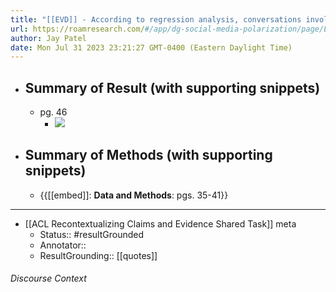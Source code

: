 ```yaml
---
title: "[[EVD]] - According to regression analysis, conversations involving the pro-independence side of the union debate tended to achieve significantly higher level of depth (clear asymmetry between the two sides of the debate). - [[@balcellsCrossingLinesTwitter2020]]"
url: https://roamresearch.com/#/app/dg-social-media-polarization/page/LqOaP0Qom
author: Jay Patel
date: Mon Jul 31 2023 23:21:27 GMT-0400 (Eastern Daylight Time)
---
```


- ## Summary of Result (with supporting snippets)
    - pg. 46
        - ![](https://firebasestorage.googleapis.com/v0/b/firescript-577a2.appspot.com/o/imgs%2Fapp%2Fdg-social-media-polarization%2FmgcjskiKqP.21.44.png?alt=media&token=d33fe0fa-8ff0-4355-a5dc-11ec0fdbff5f)
- ## Summary of Methods (with supporting snippets)
    - {{[[embed]]: **Data and Methods**: pgs. 35-41}}
- ---
- [[ACL Recontextualizing Claims and Evidence Shared Task]] meta
    - Status:: #resultGrounded
    - Annotator::
    - ResultGrounding:: [[quotes]]

###### Discourse Context


